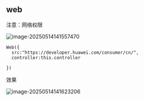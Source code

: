 ## web

注意：网络权限

![image-20250514141557470](https://nutpi-e41b.obs.cn-north-4.myhuaweicloud.com/image-20250514141557470.png)



```
Web({
  src:"https://developer.huawei.com/consumer/cn/",
  controller:this.controller

})
```

效果

![image-20250514141623206](https://nutpi-e41b.obs.cn-north-4.myhuaweicloud.com/image-20250514141623206.png)
